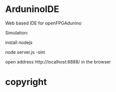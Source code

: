 ArduninoIDE
===========

Web based IDE for openFPGAdunino

Simulation:

install nodejs

node server.js -sim

open address http://localhost:8888/ in the browser

copyright
=========


